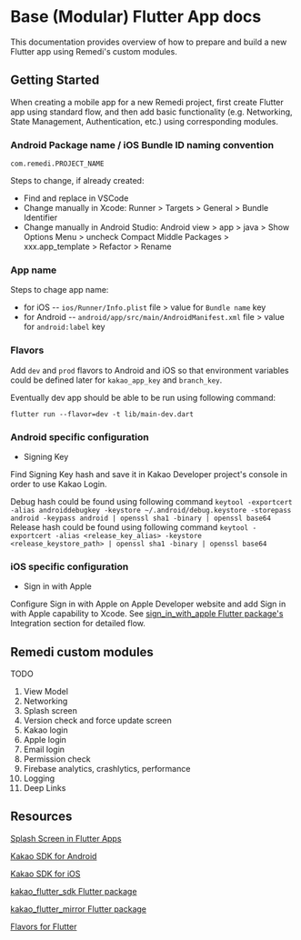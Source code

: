 # Base (Modular) Flutter App docs

This documentation provides overview of how to prepare and build a new Flutter app using Remedi's custom modules.

## Getting Started

When creating a mobile app for a new Remedi project, first create Flutter app using standard flow, and then add basic functionality (e.g. Networking, State Management, Authentication, etc.) using corresponding modules.

### Android Package name / iOS Bundle ID naming convention

`com.remedi.PROJECT_NAME`

Steps to change, if already created:

- Find and replace in VSCode
- Change manually in Xcode: Runner > Targets > General > Bundle Identifier
- Change manually in Android Studio: Android view > app > java > Show Options Menu > uncheck Compact Middle Packages > xxx.app_template > Refactor > Rename

### App name

Steps to chage app name:

- for iOS -- `ios/Runner/Info.plist` file > value for `Bundle name` key
- for Android -- `android/app/src/main/AndroidManifest.xml` file > value for `android:label` key

### Flavors

Add `dev` and `prod` flavors to Android and iOS so that environment variables could be defined later for `kakao_app_key` and `branch_key`.

Eventually dev app should be able to be run using following command:

```
flutter run --flavor=dev -t lib/main-dev.dart
```

### Android specific configuration

- Signing Key

Find Signing Key hash and save it in Kakao Developer project's console in order to use Kakao Login.

Debug hash could be found using following command `keytool -exportcert -alias androiddebugkey -keystore ~/.android/debug.keystore -storepass android -keypass android | openssl sha1 -binary | openssl base64`
Release hash could be found using following command `keytool -exportcert -alias <release_key_alias> -keystore <release_keystore_path> | openssl sha1 -binary | openssl base64`

### iOS specific configuration

- Sign in with Apple

Configure Sign in with Apple on Apple Developer website and add Sign in with Apple capability to Xcode. See [sign_in_with_apple Flutter package's](https://pub.dev/packages/sign_in_with_apple) Integration section for detailed flow.

## Remedi custom modules

TODO

1. View Model
2. Networking
3. Splash screen
4. Version check and force update screen
5. Kakao login
6. Apple login
7. Email login
8. Permission check
9. Firebase analytics, crashlytics, performance
10. Logging
11. Deep Links

## Resources

[Splash Screen in Flutter Apps](https://flutter.dev/docs/development/ui/advanced/splash-screen)

[Kakao SDK for Android](https://developers.kakao.com/docs/latest/en/getting-started/sdk-android)

[Kakao SDK for iOS](https://developers.kakao.com/docs/latest/en/getting-started/sdk-ios)

[kakao_flutter_sdk Flutter package](https://pub.dev/packages/kakao_flutter_sdk)

[kakao_flutter_mirror Flutter package](https://pub.dev/packages/kakao_flutter_mirror)

[Flavors for Flutter](https://flutter.dev/docs/deployment/flavors)

